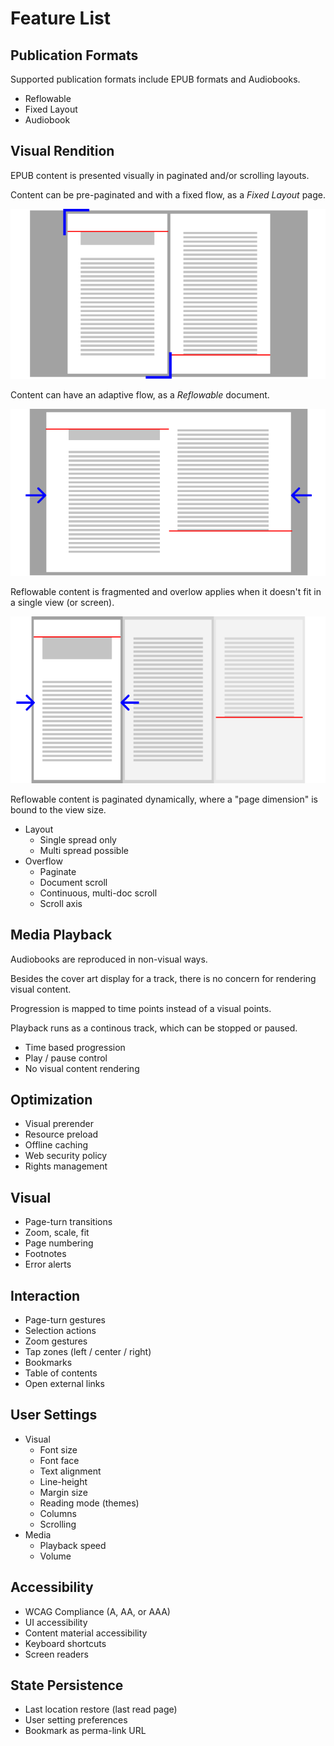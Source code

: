 # Feature List

## Publication Formats

Supported publication formats include EPUB formats and Audiobooks.

- Reflowable
- Fixed Layout
- Audiobook

## Visual Rendition

EPUB content is presented visually in paginated and/or scrolling layouts.

Content can be pre-paginated and with a fixed flow, as a *Fixed Layout* page. 

![Fixed Layout - Double Page](images/Fixed&#32;Layout&#32;-&#32;Double&#32;Page.png)

Content can have an adaptive flow, as a *Reflowable* document.

![Reflow - Double Column](images/Reflow&#32;-&#32;Double&#32;Column.png)

Reflowable content is fragmented and overlow applies when it doesn't fit in a single view (or screen).

![Reflow - Single Column](images/Reflow&#32;-&#32;Single&#32;Column.png)

Reflowable content is paginated dynamically, where a "page dimension" is bound to the view size.

- Layout
  - Single spread only
  - Multi spread possible
- Overflow
  - Paginate
  - Document scroll
  - Continuous, multi-doc scroll
  - Scroll axis
  
## Media Playback

Audiobooks are reproduced in non-visual ways.

Besides the cover art display for a track, there is no concern for rendering visual content.

Progression is mapped to time points instead of a visual points.

Playback runs as a continous track, which can be stopped or paused.

- Time based progression
- Play / pause control
- No visual content rendering

## Optimization
- Visual prerender
- Resource preload
- Offline caching
- Web security policy
- Rights management

## Visual
- Page-turn transitions
- Zoom, scale, fit
- Page numbering
- Footnotes
- Error alerts

## Interaction
- Page-turn gestures
- Selection actions
- Zoom gestures
- Tap zones (left / center / right)
- Bookmarks
- Table of contents
- Open external links

## User Settings
- Visual
  - Font size
  - Font face
  - Text alignment
  - Line-height
  - Margin size
  - Reading mode (themes)
  - Columns
  - Scrolling
- Media
  - Playback speed
  - Volume

## Accessibility
- WCAG Compliance (A, AA, or AAA)
- UI accessibility
- Content material accessibility
- Keyboard shortcuts
- Screen readers

## State Persistence
- Last location restore (last read page)
- User setting preferences
- Bookmark as perma-link URL
